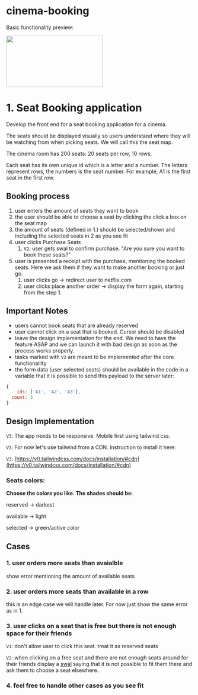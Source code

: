 # cinema-booking
Basic functionality preview:

<a href="https://imgflip.com/gif/3z8ofr"><img width="260" height="139" src="https://i.imgflip.com/3z8ofr.gif"></a>


# 1. Seat Booking application

Develop the front end for a seat booking application for a cinema.

The seats should be displayed visually so users understand where they will be watching from when picking seats. We will call this the seat map.

The cinema room has 200 seats: 20 seats per row, 10 rows.

Each seat has its own unique id which is a letter and a number. The letters represent rows, the numbers is the seat number. For example, A1 is the first seat in the first row.


## Booking process

1. user enters the amount of seats they want to book
2. the user should be able to choose a seat by clicking the click a box on the seat map
3. the amount of seats (defined in 1.) should be selected/shown and including the selected seats in 2 as you see fit
4. user clicks Purchase Seats
    1. `V2`: user gets swal to confirm purchase. "Are you sure you want to book these seats?"
5. user is presented a receipt with the purchase, mentioning the booked seats. Here we ask them if they want to make another booking or just go.
    1. user clicks go → redirect user to netflix.com
    2. user clicks place another order → display the form again, starting from the step 1.

## Important Notes

- users cannot book seats that are already reserved
- user cannot click on a seat that is booked. Cursor should be disabled
- leave the design implementation for the end. We need to have the feature ASAP and we can launch it with bad design as soon as the process works properly.
- tasks marked with `V2` are meant to be implemented after the core functionallity
- the form data (user selected seats) should be available in the code in a variable that it is possible to send this payload to the server later:

```jsx
{
	ids: ['A1', 'A2', 'A3'],
  count: 3
}
```

## Design Implementation

`V3`: The app needs to be responsive. Mobile first using tailwind css. 

`V3`: For now let's use tailwind from a CDN. Instruction to install it here:

`V3`:  [https://v0.tailwindcss.com/docs/installation/#cdn](https://v0.tailwindcss.com/docs/installation/#cdn)

### Seats colors:

**Choose the colors you like. The shades should be:**

reserved → darkest

available → light

selected → green/active color

## Cases

### 1. user orders more seats than avaialble

show error mentioning the amount of available seats

### 2. user orders more seats than available in a row

this is an edge case we will handle later. For now just show the same error as in 1.

### 3. user clicks on a seat that is free but there is not enough space for their friends

`V1`: don't allow user to click this seat. treat it as reserved seats

`V2`: when clicking on a free seat and there are not enough seats around for their friends display a [swal](https://sweetalert.js.org/guides/) saying that it is not possible to fit them there and ask them to choose a seat elsewhere.

### 4. feel free to handle other cases as you see fit
